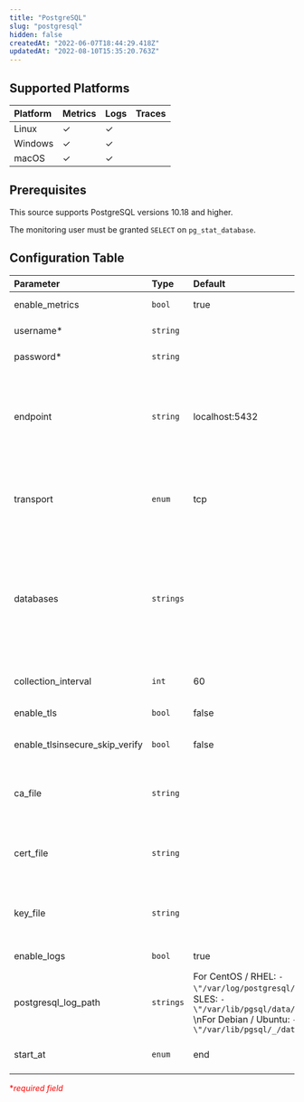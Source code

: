 ```yaml
---
title: "PostgreSQL"
slug: "postgresql"
hidden: false
createdAt: "2022-06-07T18:44:29.418Z"
updatedAt: "2022-08-10T15:35:20.763Z"
---
```

## Supported Platforms

| Platform | Metrics | Logs | Traces |
| :------- | :------ | :--- | :----- |
| Linux    | ✓       | ✓    |        |
| Windows  | ✓       | ✓    |        |
| macOS    | ✓       | ✓    |        |

## Prerequisites

This source supports PostgreSQL versions 10.18 and higher.

The monitoring user must be granted `SELECT` on `pg_stat_database`.

## Configuration Table

| Parameter           | Type  | Default | Description                                |
| :------------------ | :---- | :------ | :----------------------------------------- |
| enable_metrics | `bool` | true | Enable to collect metrics. |
| username* | `string` | | Username used to authenticate. |
| password* | `string` | | Password used to authenticate. |
| endpoint | `string` | localhost:5432 | The endpoint of the postgres server. If transport is set to unix, the endpoint will internally be translated from host:port to /host.s.PGSQL.port. |
| transport | `enum` | tcp | The transport protocol being used to connect to Postgres. Valid values are `tcp`, or `unix`. |
| databases | `strings` | | The list of databases for which the receiver will attempt to collect statistics. If an empty list is provided, the receiver will attempt to collect statistics for all databases. |
| collection_interval | `int` | 60 | How often (seconds) to scrape for metrics. |
| enable_tls | `bool` | false | Whether or not to use TLS. |
| enable_tlsinsecure_skip_verify | `bool` | false | Enable to skip TLS certificate verification. |
| ca_file | `string` | | Certificate authority used to validate the database server's TLS certificate. |
| cert_file | `string` | | A TLS certificate used for client authentication, if mutual TLS is enabled. |
| key_file | `string` | | A TLS private key used for client authentication, if mutual TLS is enabled. |
| enable_logs | `bool` | true | Enable to collect logs. |
| postgresql_log_path | `strings` | For CentOS / RHEL: `- \"/var/log/postgresql/postgresql_.log\"`  \nFor SLES: `- \"/var/lib/pgsql/data/log/postgresql_.log\"`  \nFor Debian / Ubuntu: `- \"/var/lib/pgsql/_/data/log/postgresql_.log\"` | Path to Postgres log file(s). |
| start_at | `enum` | end | Start reading file from 'beginning' or 'end'. |

<span style="color:red">\*_required field_</span>